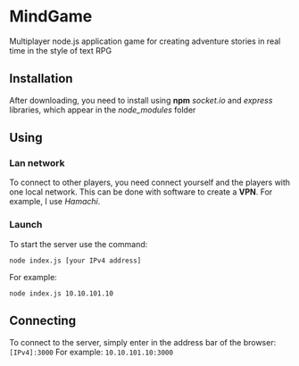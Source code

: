 # MindGame
Multiplayer node.js application game for creating adventure stories in real time in the style of text RPG

## Installation
After downloading, you need to install using **npm** *socket.io* and *express* libraries, which appear in the *node_modules* folder

## Using
### Lan network
To connect to other players, you need connect yourself and the players with one local network.
This can be done with software to create a **VPN**.
For example, I use *Hamachi*.

### Launch
To start the server use the command:

```
node index.js [your IPv4 address]
```

For example:

```
node index.js 10.10.101.10
```

## Connecting 
To connect to the server, simply enter in the address bar of the browser: `[IPv4]:3000`
For example: `10.10.101.10:3000`

